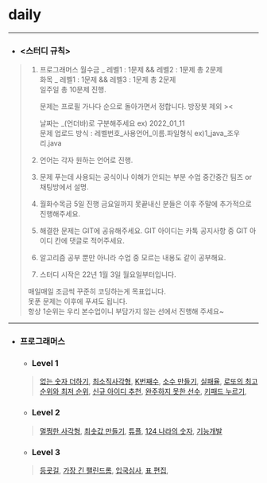 # daily
***

+ ### <스터디 규칙>
>1. 프로그래머스 
>월수금 _ 레벨1 : 1문제 && 레벨2 : 1문제 총 2문제                       
>화목 _ 레벨1 : 1문제 && 레벨3 : 1문제 총 2문제                
>일주일 총 10문제 진행.             
>                 
>       문제는 프로필 가나다 순으로 돌아가면서 정합니다.
>       방장봇 제외 ><
>    
>       날짜는 _(언더바)로 구분해주세요 ex) 2022_01_11         
>       문제 업로드 방식 : 레벨번호_사용언어_이름.파일형식 ex)1_java_조우리.java
>
>2. 언어는 각자 원하는 언어로 진행.
>3. 문제 푸는데 사용되는 공식이나 이해가 안되는 부분 수업 중간중간 팀즈 or 채팅방에서 설명.
>4. 월화수목금 5일 진행
>금요일까지 못끝내신 분들은 이후 주말에 추가적으로 진행해주세요.
>5. 해결한 문제는 GIT에 공유해주세요.
>GIT 아이디는 카톡 공지사항 중 GIT 아이디 칸에 댓글로 적어주세요.
>
>6. 알고리즘 공부 뿐만 아니라 수업 중 모르는 내용도 같이 공부해요.
>
>7. 스터디 시작은 22년 1월 3일 월요일부터입니다.
>
>매일매일 조금씩 꾸준히 코딩하는게 목표입니다.            
>못푼 문제는 이후에 푸셔도 됩니다.              
>항상 1순위는 우리 본수업이니 부담가지 않는 선에서 진행해 주세요~
***


+ ### 프로그래머스
  +  ### Level 1
  >  [없는 숫자 더하기](https://programmers.co.kr/learn/courses/30/lessons/86051), 
  >  [최소직사각형](https://programmers.co.kr/learn/courses/30/lessons/86491), 
  >  [K번째수](https://programmers.co.kr/learn/courses/30/lessons/42748), 
  >  [소수 만들기](https://programmers.co.kr/learn/courses/30/lessons/12977), 
  >  [실패율](https://programmers.co.kr/learn/courses/30/lessons/42889), 
  >  [로또의 최고 순위와 최저 순위](https://programmers.co.kr/learn/courses/30/lessons/77484), 
  >  [신규 아이디 추천](https://programmers.co.kr/learn/courses/30/lessons/72410), 
  >  [완주하지 못한 선수](https://programmers.co.kr/learn/courses/30/lessons/42576), 
  >  [키패드 누르기](https://programmers.co.kr/learn/courses/30/lessons/67256), 
  >  []()
  
  +  ### Level 2
  >  [멀쩡한 사각형](https://programmers.co.kr/learn/courses/30/lessons/62048), 
  >  [최솟값 만들기](https://programmers.co.kr/learn/courses/30/lessons/12941), 
  >  [튜플](https://programmers.co.kr/learn/courses/30/lessons/64065), 
  >  [124 나라의 숫자](https://programmers.co.kr/learn/courses/30/lessons/12899), 
  >  [기능개발](https://programmers.co.kr/learn/courses/30/lessons/42586)
  >  []()
  
  +  ### Level 3
  >  [등굣길](https://programmers.co.kr/learn/courses/30/lessons/42898), 
  >  [가장 긴 팰린드롬](https://programmers.co.kr/learn/courses/30/lessons/12904), 
  >  [입국심사](https://programmers.co.kr/learn/courses/30/lessons/43238), 
  >  [표 편집](https://programmers.co.kr/learn/courses/30/lessons/81303), 
  >  []()
